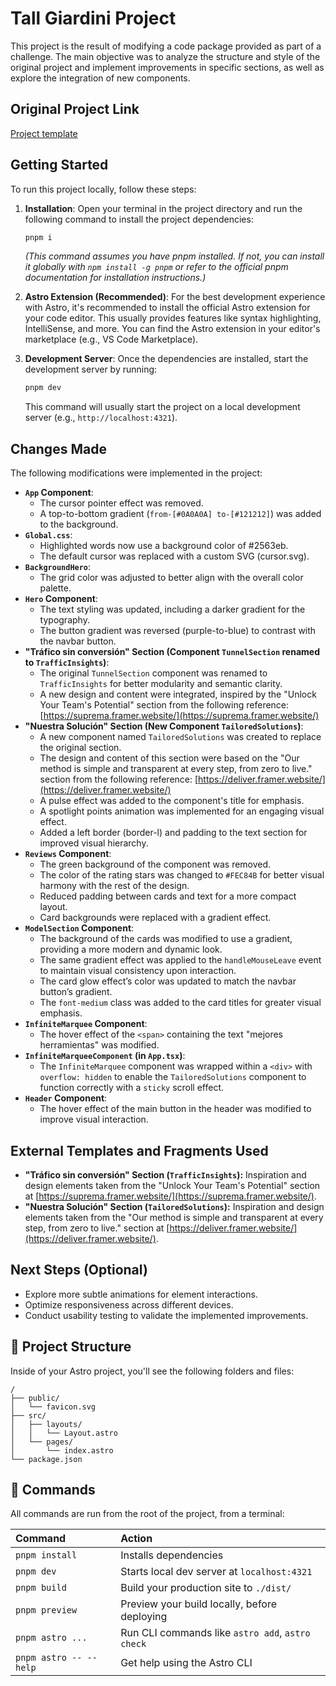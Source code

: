 # Tall Giardini Project

This project is the result of modifying a code package provided as part of a challenge. The main objective was to analyze the structure and style of the original project and implement improvements in specific sections, as well as explore the integration of new components.

## Original Project Link

[Project template](https://we.tl/t-s8CbzuLi4Z)

## Getting Started

To run this project locally, follow these steps:

1.  **Installation**: Open your terminal in the project directory and run the following command to install the project dependencies:
    ```bash
    pnpm i
    ```
    _(This command assumes you have pnpm installed. If not, you can install it globally with `npm install -g pnpm` or refer to the official pnpm documentation for installation instructions.)_

2.  **Astro Extension (Recommended)**: For the best development experience with Astro, it's recommended to install the official Astro extension for your code editor. This usually provides features like syntax highlighting, IntelliSense, and more. You can find the Astro extension in your editor's marketplace (e.g., VS Code Marketplace).

3.  **Development Server**: Once the dependencies are installed, start the development server by running:
    ```bash
    pnpm dev
    ```
    This command will usually start the project on a local development server (e.g., `http://localhost:4321`).

## Changes Made

The following modifications were implemented in the project:
* **`App` Component**:
    * The cursor pointer effect was removed.
    * A top-to-bottom gradient (`from-[#0A0A0A] to-[#121212]`) was added to the background.
* **`Global.css`**:
    * Highlighted words now use a background color of #2563eb.
    * The default cursor was replaced with a custom SVG (cursor.svg).
* **`BackgroundHero`**:
    * The grid color was adjusted to better align with the overall color palette.
* **`Hero` Component**:
    * The text styling was updated, including a darker gradient for the typography.
    * The button gradient was reversed (purple-to-blue) to contrast with the navbar button.
* **"Tráfico sin conversión" Section (Component `TunnelSection` renamed to `TrafficInsights`)**:
    * The original `TunnelSection` component was renamed to `TrafficInsights` for better modularity and semantic clarity.
    * A new design and content were integrated, inspired by the "Unlock Your Team's Potential" section from the following reference: [https://suprema.framer.website/](https://suprema.framer.website/)
* **"Nuestra Solución" Section (New Component `TailoredSolutions`)**:
    * A new component named `TailoredSolutions` was created to replace the original section.
    * The design and content of this section were based on the "Our method is simple and transparent at every step, from zero to live." section from the following reference: [https://deliver.framer.website/](https://deliver.framer.website/)
    * A pulse effect was added to the component's title for emphasis.
    * A spotlight points animation was implemented for an engaging visual effect.
    * Added a left border (border-l) and padding to the text section for improved visual hierarchy.
* **`Reviews` Component**:
    * The green background of the component was removed.
    * The color of the rating stars was changed to `#FEC84B` for better visual harmony with the rest of the design.
    * Reduced padding between cards and text for a more compact layout.
    * Card backgrounds were replaced with a gradient effect.
* **`ModelSection` Component**:
    * The background of the cards was modified to use a gradient, providing a more modern and dynamic look.
    * The same gradient effect was applied to the `handleMouseLeave` event to maintain visual consistency upon interaction.
    * The card glow effect’s color was updated to match the navbar button’s gradient.
    * The `font-medium` class was added to the card titles for greater visual emphasis.
* **`InfiniteMarquee` Component**:
    * The hover effect of the `<span>` containing the text "mejores herramientas" was modified.
* **`InfiniteMarqueeComponent` (in `App.tsx`)**:
    * The `InfiniteMarquee` component was wrapped within a `<div>` with `overflow: hidden` to enable the `TailoredSolutions` component to function correctly with a `sticky` scroll effect.
* **`Header` Component**:
    * The hover effect of the main button in the header was modified to improve visual interaction.

## External Templates and Fragments Used

* **"Tráfico sin conversión" Section (`TrafficInsights`):** Inspiration and design elements taken from the "Unlock Your Team's Potential" section at [https://suprema.framer.website/](https://suprema.framer.website/).
* **"Nuestra Solución" Section (`TailoredSolutions`):** Inspiration and design elements taken from the "Our method is simple and transparent at every step, from zero to live." section at [https://deliver.framer.website/](https://deliver.framer.website/).

## Next Steps (Optional)

* Explore more subtle animations for element interactions.
* Optimize responsiveness across different devices.
* Conduct usability testing to validate the implemented improvements.

## 🚀 Project Structure

Inside of your Astro project, you'll see the following folders and files:

```text
/
├── public/
│   └── favicon.svg
├── src/
│   ├── layouts/
│   │   └── Layout.astro
│   └── pages/
│       └── index.astro
└── package.json
```
## 🧞 Commands

All commands are run from the root of the project, from a terminal:

| Command                   | Action                                           |
| :------------------------ | :----------------------------------------------- |
| `pnpm install`             | Installs dependencies                            |
| `pnpm dev`             | Starts local dev server at `localhost:4321`      |
| `pnpm build`           | Build your production site to `./dist/`          |
| `pnpm preview`         | Preview your build locally, before deploying     |
| `pnpm astro ...`       | Run CLI commands like `astro add`, `astro check` |
| `pnpm astro -- --help` | Get help using the Astro CLI                     |